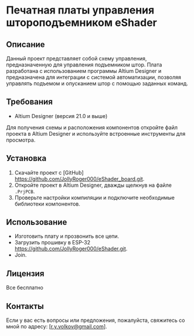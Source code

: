 # Печатная платы управления штороподъемником eShader

## Описание
Данный проект представляет собой схему управления, предназначенную для управления подъемником штор. Плата разработана с использованием программы Altium Designer и предназначена для интеграции с системой автоматизации, позволяя управлять подъемом и опусканием штор с помощью заданных команд.

## Требования
- Altium Designer (версия 21.0 и выше)

Для получения схемы и расположения компонентов откройте файл проекта в Altium Designer и используйте встроенные инструменты для просмотра.

## Установка
1. Скачайте проект с [GitHub] https://github.com/JollyRoger000/eShader_board.git.
2. Откройте проект в Altium Designer, дважды щелкнув на файле `.PrjPCB`.
3. Проверьте настройки компиляции и подключите необходимые библиотеки компонентов.

## Использование
- Изготовить плату и прозвонить все цепи.
- Загрузить прошивку в ESP-32 https://github.com/JollyRoger000/eShader.git.
- Join.

## Лицензия
Все бесплатно

## Контакты
Если у вас есть вопросы или предложения, пожалуйста, свяжитесь со мной по адресу: [r.y.volkov@gmail.com].
